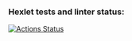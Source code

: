 ### Hexlet tests and linter status:
[![Actions Status](https://github.com/experiment0/python-project-50/actions/workflows/hexlet-check.yml/badge.svg)](https://github.com/experiment0/python-project-50/actions)